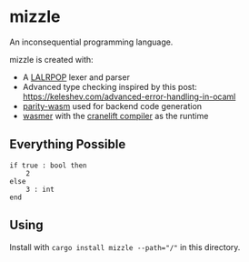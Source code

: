 # mizzle

An inconsequential programming language.

mizzle is created with:
- A [LALRPOP](https://crates.io/crates/lalrpop) lexer and parser
- Advanced type checking inspired by this post: https://keleshev.com/advanced-error-handling-in-ocaml
- [parity-wasm](https://crates.io/crates/parity-wasm) used for backend code generation
- [wasmer](https://crates.io/crates/wasmer/) with the [cranelift compiler](https://crates.io/crates/wasmer-compiler-cranelift) as the runtime

## Everything Possible

```
if true : bool then
    2
else
    3 : int
end
```

## Using

Install with `cargo install mizzle --path="/"` in this directory.